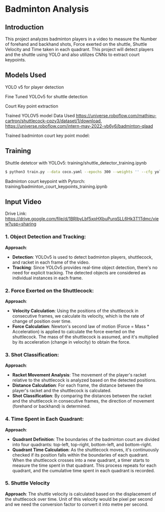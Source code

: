 # Badminton Analysis

## Introduction

This project analyzes badminton players in a video to measure the Number of forehand and backhand shots, Force exerted on the shuttle, Shuttle Velocity and Time taken in each quadrant. This project will detect players and the shuttle using YOLO and also utilizes CNNs to extract court keypoints.

## Models Used

YOLO v5 for player detection

Fine Tuned YOLOv5 for shuttle detection

Court Key point extraction

Trained YOLOV5 model Data Used https://universe.roboflow.com/mathieu-cartron/shuttlecock-cqzy3/dataset/1/download, https://universe.roboflow.com/intern-may-2022-vb6y6/badminton-qlaad

Trained badminton court key point model:

## Training

Shuttle detetcor with YOLOv5: training/shuttle_detector_training.ipynb
```bash
$ python3 train.py --data coco.yaml --epochs 300 --weights '' --cfg yolov5n.yaml  --batch-size 128
```
Badminton court keypoint with Pytorch: training/badminton_court_keypoints_training.ipynb

## Input Video

Drive Link: https://drive.google.com/file/d/1BRlbyLbf5xpHXbuPurqSLL6Hk3T1Tdmc/view?usp=sharing

### 1. Object Detection and Tracking:
**Approach**:
- **Detection**: YOLOv5 is used to detect badminton players, shuttlecock, and racket in each frame of the video.
- **Tracking**: Since YOLOv5 provides real-time object detection, there's no need for explicit tracking. The detected objects are considered as individual instances in each frame.

### 2. Force Exerted on the Shuttlecock:
**Approach**:
- **Velocity Calculation**: Using the positions of the shuttlecock in consecutive frames, we calculate its velocity, which is the rate of change of position over time.
- **Force Calculation**: Newton's second law of motion (Force = Mass * Acceleration) is applied to calculate the force exerted on the shuttlecock. The mass of the shuttlecock is assumed, and it's multiplied by its acceleration (change in velocity) to obtain the force.

### 3. Shot Classification:
**Approach**:
- **Racket Movement Analysis**: The movement of the player's racket relative to the shuttlecock is analyzed based on the detected positions.
- **Distance Calculation**: For each frame, the distance between the player's racket and the shuttlecock is calculated.
- **Shot Classification**: By comparing the distances between the racket and the shuttlecock in consecutive frames, the direction of movement (forehand or backhand) is determined.

### 4. Time Spent in Each Quadrant:
**Approach**:
- **Quadrant Definition**: The boundaries of the badminton court are divided into four quadrants: top-left, top-right, bottom-left, and bottom-right.
- **Quadrant Time Calculation**: As the shuttlecock moves, it's continuously checked if its position falls within the boundaries of each quadrant. When the shuttlecock crosses into a new quadrant, a timer starts to measure the time spent in that quadrant. This process repeats for each quadrant, and the cumulative time spent in each quadrant is recorded.

### 5. Shuttle Velocity
**Approach**:
The shuttle velocity is calculated based on the displacement of the shuttlecock over time.
Unit of this velocity would be pixel per second and we need the conversion factor to convert it into metre per second.
